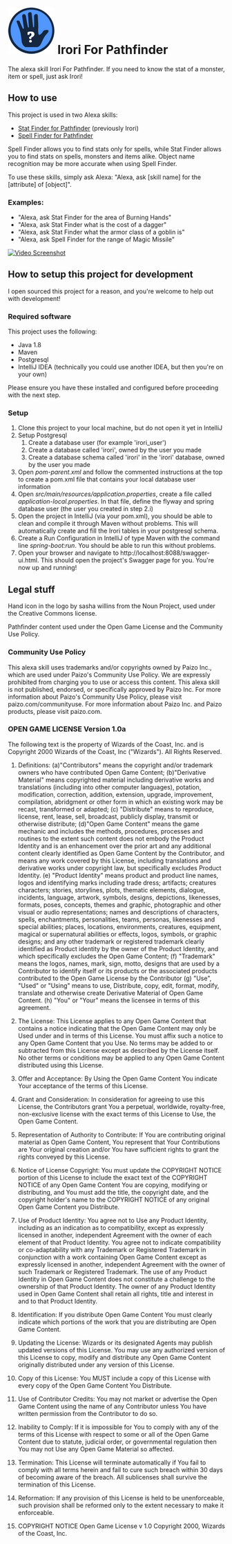 # ![Irori](https://github.com/MindsoupLabs/Alexa-Irori/raw/master/src/main/resources/alexa/logo/logo-small.png) Irori For Pathfinder
The alexa skill Irori For Pathfinder. If you need to know the stat of a monster, item or spell, just ask Irori!

## How to use
This project is used in two Alexa skills:
* [Stat Finder for Pathfinder](https://www.amazon.com/dp/B074XHBPXC) (previously Irori)
* [Spell Finder for Pathfinder](https://www.amazon.com/dp/B074XJSDY7)

Spell Finder allows you to find stats only for spells, while Stat Finder allows you to find stats on spells, monsters and items alike. Object name recognition may be more accurate when using Spell Finder.

To use these skills, simply ask Alexa: "Alexa, ask [skill name] for the [attribute] of [object]". 

### Examples:
* "Alexa, ask Stat Finder for the area of Burning Hands"
* "Alexa, ask Stat Finder what is the cost of a dagger"
* "Alexa, ask Stat Finder what the armor class of a goblin is"
* "Alexa, ask Spell Finder for the range of Magic Missile"

[![Video Screenshot](https://img.youtube.com/vi/7bWyS5cp5tI/0.jpg)](https://www.youtube.com/watch?v=7bWyS5cp5tI)

## How to setup this project for development
I open sourced this project for a reason, and you're welcome to help out with development!

### Required software
This project uses the following:

* Java 1.8
* Maven
* Postgresql
* IntelliJ IDEA (technically you could use another IDEA, but then you're on your own)

Please ensure you have these installed and configured before proceeding with the next step.

### Setup
1. Clone this project to your local machine, but do not open it yet in IntelliJ
1. Setup Postgresql
   1. Create a database user (for example 'irori_user')
   1. Create a database called 'irori', owned by the user you made
   1. Create a database schema called 'irori' in the 'irori' database, owned by the user you made
1. Open *pom-parent.xml* and follow the commented instructions at the top to create a pom.xml file that contains your local database user information
1. Open  *src/main/resources/application.properties*, create a file called *application-local.properties*. In that file, define the flyway and spring database user (the user you created in step 2.i)
1. Open the project in IntelliJ (via your pom.xml), you should be able to clean and compile it through Maven without problems. This will automatically create and fill the Irori tables in your postgresql schema.
1. Create a Run Configuration in IntelliJ of type Maven with the command line *spring-boot:run*. You should be able to run this without problems. 
1. Open your browser and navigate to http://localhost:8088/swagger-ui.html. This should open the project's Swagger page for you. You're now up and running!

## Legal stuff
Hand icon in the logo by sasha willins from the Noun Project, used under the Creative Commons license.

Pathfinder content used under the Open Game License and the Community Use Policy.

### Community Use Policy
This alexa skill uses trademarks and/or copyrights owned by Paizo Inc., which are used under Paizo's Community Use Policy. We are expressly prohibited from charging you to use or access this content. This alexa skill is not published, endorsed, or specifically approved by Paizo Inc. For more information about Paizo's Community Use Policy, please visit paizo.com/communityuse. For more information about Paizo Inc. and Paizo products, please visit paizo.com.

### OPEN GAME LICENSE Version 1.0a
The following text is the property of Wizards of the Coast, Inc. and is Copyright 2000 Wizards of the Coast, Inc ("Wizards"). All Rights Reserved.

1. Definitions: (a)"Contributors" means the copyright and/or trademark owners who have contributed Open Game Content; (b)"Derivative Material" means copyrighted material including derivative works and translations (including into other computer languages), potation, modification, correction, addition, extension, upgrade, improvement, compilation, abridgment or other form in which an existing work may be recast, transformed or adapted; (c) "Distribute" means to reproduce, license, rent, lease, sell, broadcast, publicly display, transmit or otherwise distribute; (d)"Open Game Content" means the game mechanic and includes the methods, procedures, processes and routines to the extent such content does not embody the Product Identity and is an enhancement over the prior art and any additional content clearly identified as Open Game Content by the Contributor, and means any work covered by this License, including translations and derivative works under copyright law, but specifically excludes Product Identity. (e) "Product Identity" means product and product line names, logos and identifying marks including trade dress; artifacts; creatures characters; stories, storylines, plots, thematic elements, dialogue, incidents, language, artwork, symbols, designs, depictions, likenesses, formats, poses, concepts, themes and graphic, photographic and other visual or audio representations; names and descriptions of characters, spells, enchantments, personalities, teams, personas, likenesses and special abilities; places, locations, environments, creatures, equipment, magical or supernatural abilities or effects, logos, symbols, or graphic designs; and any other trademark or registered trademark clearly identified as Product identity by the owner of the Product Identity, and which specifically excludes the Open Game Content; (f) "Trademark" means the logos, names, mark, sign, motto, designs that are used by a Contributor to identify itself or its products or the associated products contributed to the Open Game License by the Contributor (g) "Use", "Used" or "Using" means to use, Distribute, copy, edit, format, modify, translate and otherwise create Derivative Material of Open Game Content. (h) "You" or "Your" means the licensee in terms of this agreement.

2. The License: This License applies to any Open Game Content that contains a notice indicating that the Open Game Content may only be Used under and in terms of this License. You must affix such a notice to any Open Game Content that you Use. No terms may be added to or subtracted from this License except as described by the License itself. No other terms or conditions may be applied to any Open Game Content distributed using this License.

3. Offer and Acceptance: By Using the Open Game Content You indicate Your acceptance of the terms of this License.

4. Grant and Consideration: In consideration for agreeing to use this License, the Contributors grant You a perpetual, worldwide, royalty-free, non-exclusive license with the exact terms of this License to Use, the Open Game Content.

5. Representation of Authority to Contribute: If You are contributing original material as Open Game Content, You represent that Your Contributions are Your original creation and/or You have sufficient rights to grant the rights conveyed by this License.

6. Notice of License Copyright: You must update the COPYRIGHT NOTICE portion of this License to include the exact text of the COPYRIGHT NOTICE of any Open Game Content You are copying, modifying or distributing, and You must add the title, the copyright date, and the copyright holder's name to the COPYRIGHT NOTICE of any original Open Game Content you Distribute.

7. Use of Product Identity: You agree not to Use any Product Identity, including as an indication as to compatibility, except as expressly licensed in another, independent Agreement with the owner of each element of that Product Identity. You agree not to indicate compatibility or co-adaptability with any Trademark or Registered Trademark in conjunction with a work containing Open Game Content except as expressly licensed in another, independent Agreement with the owner of such Trademark or Registered Trademark. The use of any Product Identity in Open Game Content does not constitute a challenge to the ownership of that Product Identity. The owner of any Product Identity used in Open Game Content shall retain all rights, title and interest in and to that Product Identity.

8. Identification: If you distribute Open Game Content You must clearly indicate which portions of the work that you are distributing are Open Game Content.

9. Updating the License: Wizards or its designated Agents may publish updated versions of this License. You may use any authorized version of this License to copy, modify and distribute any Open Game Content originally distributed under any version of this License.

10. Copy of this License: You MUST include a copy of this License with every copy of the Open Game Content You Distribute.

11. Use of Contributor Credits: You may not market or advertise the Open Game Content using the name of any Contributor unless You have written permission from the Contributor to do so.

12. Inability to Comply: If it is impossible for You to comply with any of the terms of this License with respect to some or all of the Open Game Content due to statute, judicial order, or governmental regulation then You may not Use any Open Game Material so affected.

13. Termination: This License will terminate automatically if You fail to comply with all terms herein and fail to cure such breach within 30 days of becoming aware of the breach. All sublicenses shall survive the termination of this License.

14. Reformation: If any provision of this License is held to be unenforceable, such provision shall be reformed only to the extent necessary to make it enforceable.

15. COPYRIGHT NOTICE
Open Game License v 1.0 Copyright 2000, Wizards of the Coast, Inc.

